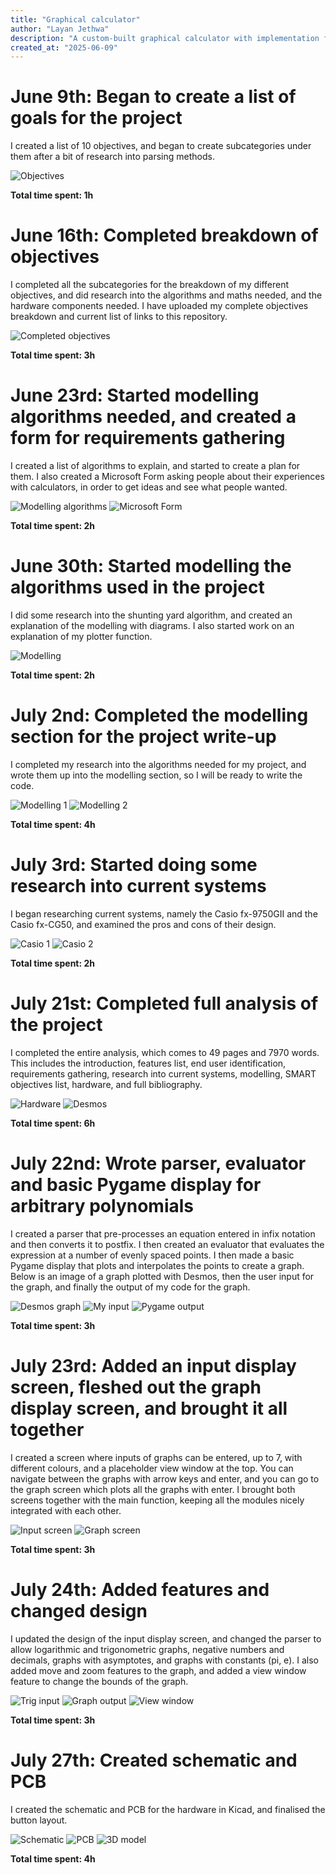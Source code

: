 ```yaml
---
title: "Graphical calculator"
author: "Layan Jethwa"
description: "A custom-built graphical calculator with implementation from scratch"
created_at: "2025-06-09"
---
```

# June 9th: Began to create a list of goals for the project

I created a list of 10 objectives, and began to create subcategories under them after a bit of research into parsing methods.

![Objectives](https://github.com/LayanJethwa/graphical-calculator/blob/main/images/09-06.png)

**Total time spent: 1h**

# June 16th: Completed breakdown of objectives

I completed all the subcategories for the breakdown of my different objectives, and did research into the algorithms and maths needed, and the hardware components needed. I have uploaded my complete objectives breakdown and current list of links to this repository.

![Completed objectives](https://github.com/LayanJethwa/graphical-calculator/blob/main/images/16-06.png)

**Total time spent: 3h**

# June 23rd: Started modelling algorithms needed, and created a form for requirements gathering

I created a list of algorithms to explain, and started to create a plan for them. I also created a Microsoft Form asking people about their experiences with calculators, in order to get ideas and see what people wanted.

![Modelling algorithms](https://github.com/LayanJethwa/graphical-calculator/blob/main/images/23-06-1.png)
![Microsoft Form](https://github.com/LayanJethwa/graphical-calculator/blob/main/images/23-06-2.png)

**Total time spent: 2h**

# June 30th: Started modelling the algorithms used in the project

I did some research into the shunting yard algorithm, and created an explanation of the modelling with diagrams. I also started work on an explanation of my plotter function.

![Modelling](https://github.com/LayanJethwa/graphical-calculator/blob/main/images/30-06.png)

**Total time spent: 2h**

# July 2nd: Completed the modelling section for the project write-up

I completed my research into the algorithms needed for my project, and wrote them up into the modelling section, so I will be ready to write the code.

![Modelling 1](https://github.com/LayanJethwa/graphical-calculator/blob/main/images/02-07-1.png)
![Modelling 2](https://github.com/LayanJethwa/graphical-calculator/blob/main/images/02-07-2.png)

**Total time spent: 4h**

# July 3rd: Started doing some research into current systems

I began researching current systems, namely the Casio fx-9750GII and the Casio fx-CG50, and examined the pros and cons of their design.

![Casio 1](https://github.com/LayanJethwa/graphical-calculator/blob/main/images/03-07-1.png)
![Casio 2](https://github.com/LayanJethwa/graphical-calculator/blob/main/images/03-07-2.png)

**Total time spent: 2h**

# July 21st: Completed full analysis of the project

I completed the entire analysis, which comes to 49 pages and 7970 words. This includes the introduction, features list, end user identification, requirements gathering, research into current systems, modelling, SMART objectives list, hardware, and full bibliography.

![Hardware](https://github.com/LayanJethwa/graphical-calculator/blob/main/images/21-07-1.png)
![Desmos](https://github.com/LayanJethwa/graphical-calculator/blob/main/images/21-07-2.png)

**Total time spent: 6h**

# July 22nd: Wrote parser, evaluator and basic Pygame display for arbitrary polynomials

I created a parser that pre-processes an equation entered in infix notation and then converts it to postfix. I then created an evaluator that evaluates the expression at a number of evenly spaced points. I then made a basic Pygame display that plots and interpolates the points to create a graph. Below is an image of a graph plotted with Desmos, then the user input for the graph, and finally the output of my code for the graph.

![Desmos graph](https://github.com/LayanJethwa/graphical-calculator/blob/main/images/22-07-1.png)
![My input](https://github.com/LayanJethwa/graphical-calculator/blob/main/images/22-07-2.png)
![Pygame output](https://github.com/LayanJethwa/graphical-calculator/blob/main/images/22-07-3.png)

**Total time spent: 3h**

# July 23rd: Added an input display screen, fleshed out the graph display screen, and brought it all together

I created a screen where inputs of graphs can be entered, up to 7, with different colours, and a placeholder view window at the top. You can navigate between the graphs with arrow keys and enter, and you can go to the graph screen which plots all the graphs with enter. I brought both screens together with the main function, keeping all the modules nicely integrated with each other.

![Input screen](https://github.com/LayanJethwa/graphical-calculator/blob/main/images/23-07-1.png)
![Graph screen](https://github.com/LayanJethwa/graphical-calculator/blob/main/images/23-07-2.png)

**Total time spent: 3h**

# July 24th: Added features and changed design

I updated the design of the input display screen, and changed the parser to allow logarithmic and trigonometric graphs, negative numbers and decimals, graphs with asymptotes, and graphs with constants (pi, e). I also added move and zoom features to the graph, and added a view window feature to change the bounds of the graph.

![Trig input](https://github.com/LayanJethwa/graphical-calculator/blob/main/images/24-07-1.png)
![Graph output](https://github.com/LayanJethwa/graphical-calculator/blob/main/images/24-07-2.png)
![View window](https://github.com/LayanJethwa/graphical-calculator/blob/main/images/24-07-3.png)

**Total time spent: 3h**

# July 27th: Created schematic and PCB

I created the schematic and PCB for the hardware in Kicad, and finalised the button layout.

![Schematic](https://github.com/LayanJethwa/graphical-calculator/blob/main/images/27-07-1.png)
![PCB](https://github.com/LayanJethwa/graphical-calculator/blob/main/images/27-07-2.png)
![3D model](https://github.com/LayanJethwa/graphical-calculator/blob/main/images/27-07-3.png)

**Total time spent: 4h**
